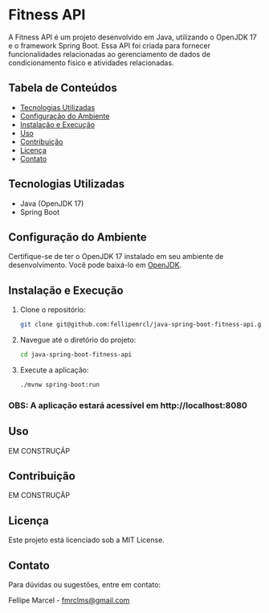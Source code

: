 # Fitness API

A Fitness API é um projeto desenvolvido em Java, utilizando o OpenJDK 17 e o framework Spring Boot. Essa API foi criada para fornecer funcionalidades relacionadas ao gerenciamento de dados de condicionamento físico e atividades relacionadas.

## Tabela de Conteúdos

- [Tecnologias Utilizadas](#tecnologias-utilizadas)
- [Configuração do Ambiente](#configuração-do-ambiente)
- [Instalação e Execução](#instalação-e-execução)
- [Uso](#uso)
- [Contribuição](#contribuição)
- [Licença](#licença)
- [Contato](#contato)

## Tecnologias Utilizadas

- Java (OpenJDK 17)
- Spring Boot

## Configuração do Ambiente

Certifique-se de ter o OpenJDK 17 instalado em seu ambiente de desenvolvimento. Você pode baixá-lo em [OpenJDK](https://openjdk.java.net/projects/jdk/17/).

## Instalação e Execução

1. Clone o repositório:

   ```bash
   git clone git@github.com:fellipemrcl/java-spring-boot-fitness-api.git
   
2. Navegue até o diretório do projeto:

   ```bash
   cd java-spring-boot-fitness-api

3. Execute a aplicação:

   ```bash
   ./mvnw spring-boot:run

### OBS: A aplicação estará acessível em http://localhost:8080

## Uso

EM CONSTRUÇÃP 

## Contribuição

EM CONSTRUÇÃP 

## Licença

Este projeto está licenciado sob a MIT License.

## Contato

Para dúvidas ou sugestões, entre em contato:

Fellipe Marcel - fmrclms@gmail.com
